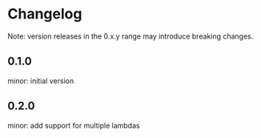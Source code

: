 # Changelog  

Note: version releases in the 0.x.y range may introduce breaking changes.

## 0.1.0

minor: initial version

## 0.2.0

minor: add support for multiple lambdas